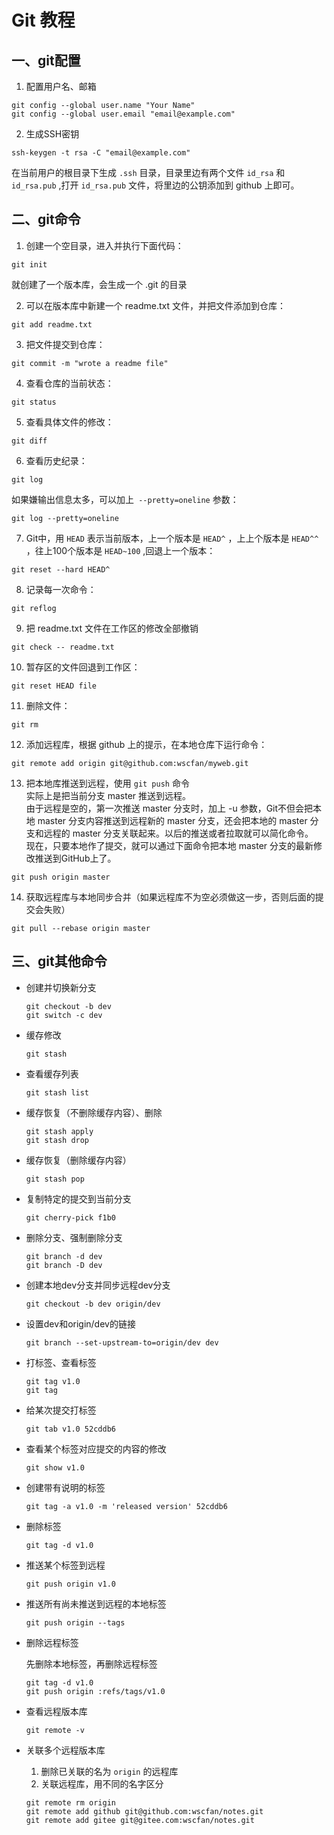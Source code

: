 # Git 教程
## 一、git配置

1. 配置用户名、邮箱
```
git config --global user.name "Your Name"
git config --global user.email "email@example.com"
```

2. 生成SSH密钥
```
ssh-keygen -t rsa -C "email@example.com"
```
在当前用户的根目录下生成 `.ssh` 目录，目录里边有两个文件 `id_rsa` 和 `id_rsa.pub` ,打开 `id_rsa.pub` 文件，将里边的公钥添加到 github 上即可。  

## 二、git命令

1. 创建一个空目录，进入并执行下面代码：  

```
git init
```
就创建了一个版本库，会生成一个 .git 的目录

2. 可以在版本库中新建一个 readme.txt 文件，并把文件添加到仓库：  

```
git add readme.txt
```

3. 把文件提交到仓库：  

```
git commit -m "wrote a readme file"
```

4. 查看仓库的当前状态：  

```
git status
```

5. 查看具体文件的修改：  

```
git diff
```

6. 查看历史纪录：

```
git log
```
如果嫌输出信息太多，可以加上` --pretty=oneline` 参数：
```
git log --pretty=oneline
```

7. Git中，用 `HEAD` 表示当前版本，上一个版本是 `HEAD^` ，上上个版本是 `HEAD^^` ，往上100个版本是 `HEAD~100` ,回退上一个版本：  

```
git reset --hard HEAD^
```

8. 记录每一次命令：

```
git reflog
```

9. 把 readme.txt 文件在工作区的修改全部撤销

```
git check -- readme.txt
```

10. 暂存区的文件回退到工作区：

```
git reset HEAD file
```

11. 删除文件：

```
git rm
```

12. 添加远程库，根据 github 上的提示，在本地仓库下运行命令：

```
git remote add origin git@github.com:wscfan/myweb.git
```

13. 把本地库推送到远程，使用 `git push` 命令  
    实际上是把当前分支 master 推送到远程。  
    由于远程是空的，第一次推送 master 分支时，加上 -u 参数，Git不但会把本地 master 分支内容推送到远程新的 master 分支，还会把本地的 master 分支和远程的 master 分支关联起来。以后的推送或者拉取就可以简化命令。  
    现在，只要本地作了提交，就可以通过下面命令把本地 master 分支的最新修改推送到GitHub上了。

```
git push origin master
```

14. 获取远程库与本地同步合并（如果远程库不为空必须做这一步，否则后面的提交会失败）

```
git pull --rebase origin master
```

## 三、git其他命令

+ 创建并切换新分支

  ```
  git checkout -b dev
  git switch -c dev
  ```

+ 缓存修改

  ```
  git stash
  ```

+ 查看缓存列表

  ```
  git stash list
  ```

+ 缓存恢复（不删除缓存内容）、删除

  ```	
  git stash apply
  git stash drop
  ```

+ 缓存恢复（删除缓存内容）

  ```
  git stash pop
  ```

+ 复制特定的提交到当前分支

  ```
  git cherry-pick f1b0
  ```

+ 删除分支、强制删除分支

  ```
  git branch -d dev
  git branch -D dev
  ```

+ 创建本地dev分支并同步远程dev分支

  ```
  git checkout -b dev origin/dev
  ```

+ 设置dev和origin/dev的链接

  ```
  git branch --set-upstream-to=origin/dev dev
  ```

+ 打标签、查看标签

  ```
  git tag v1.0
  git tag
  ```

+ 给某次提交打标签

  ```
  git tab v1.0 52cddb6
  ```

+ 查看某个标签对应提交的内容的修改

  ```
  git show v1.0
  ```

+ 创建带有说明的标签

  ```
  git tag -a v1.0 -m 'released version' 52cddb6
  ```

+ 删除标签

  ```
  git tag -d v1.0
  ```

+ 推送某个标签到远程

  ```
  git push origin v1.0
  ```

+ 推送所有尚未推送到远程的本地标签

  ```
  git push origin --tags
  ```

+ 删除远程标签

  先删除本地标签，再删除远程标签

  ```
  git tag -d v1.0
  git push origin :refs/tags/v1.0
  ```

+ 查看远程版本库

  ```
  git remote -v
  ```

+ 关联多个远程版本库

  1. 删除已关联的名为 `origin` 的远程库
  2. 关联远程库，用不同的名字区分

  ```
  git remote rm origin
  git remote add github git@github.com:wscfan/notes.git
  git remote add gitee git@gitee.com:wscfan/notes.git
  ```

  